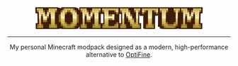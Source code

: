 <div align=center>

<img src="./assets/images/logo.png" width="75%">

---

My personal Minecraft modpack designed as a modern, high-performance alternative to [OptiFine](https://optifine.net).

</div>